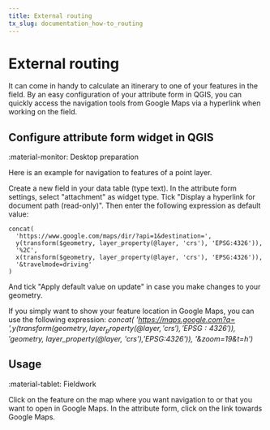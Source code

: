 ```yaml
---
title: External routing
tx_slug: documentation_how-to_routing
---
```


# External routing

It can come in handy to calculate an itinerary to one of your features in the field.
By an easy configuration of your attribute form in QGIS, you can quickly access the navigation tools from Google Maps via a hyperlink when working on the field.

## Configure attribute form widget in QGIS
:material-monitor: Desktop preparation

Here is an example for navigation to features of a point layer.

Create a new field in your data table (type text). In the attribute form settings, select "attachment" as widget type. Tick "Display a hyperlink for document path (read-only)".
Then enter the following expression as default value:

```
concat(
  'https://www.google.com/maps/dir/?api=1&destination=',
  y(transform($geometry, layer_property(@layer, 'crs'), 'EPSG:4326')),
  '%2C',
  x(transform($geometry, layer_property(@layer, 'crs'), 'EPSG:4326')),
  '&travelmode=driving'
)
```

And tick "Apply default value on update" in case you make changes to your geometry.

If you simply want to show your feature location in Google Maps, you can use the following expression:
*concat( 'https://maps.google.com?q=  ',y(transform($geometry, layer_property(@layer, 'crs'),'EPSG:4326')), '%2C', x(transform($geometry, layer_property(@layer, 'crs'),'EPSG:4326')), '&zoom=19&t=h')*

## Usage
:material-tablet: Fieldwork

Click on the feature on the map where you want navigation to or that you want to open in Google Maps. In the attribute form, click on the link towards Google Maps.

